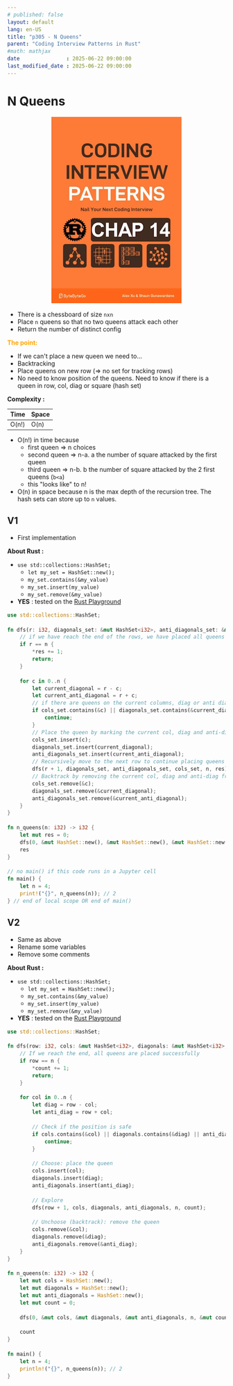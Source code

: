 ```yaml
---
# published: false
layout: default
lang: en-US
title: "p305 - N Queens"
parent: "Coding Interview Patterns in Rust"
#math: mathjax
date               : 2025-06-22 09:00:00
last_modified_date : 2025-06-22 09:00:00
---
```


# N Queens

<div align="center">
<img src="../assets/chap_14.webp" alt="" width="300" loading="lazy"/>
</div>

* There is a chessboard of size `nxn`
* Place `n` queens so that no two queens attack each other
* Return the number of distinct config




<span style="color:orange"><b>The point:</b></span>

* If we can't place a new queen we need to...
* Backtracking
* Place queens on new row (=> no set for tracking rows)
* No need to know position of the queens. Need to know if there is a queen in row, col, diag or square (hash set)


**Complexity :**

| Time        | Space |
|-------------|-------|
| O(n!)       | O(n)  |

* O(n!) in time because 
    * first queen => n choices
    * second queen => n-a. a the number of square attacked by the first queen
    * third queen => n-b. b the number of square attacked by the 2 first queens (`b<a`)
    * this "looks like" to n!
* O(n) in space because n is the max depth of the recursion tree. The hash sets can store up to `n` values.









<!-- <span style="color:red"><b>TODO : </b></span> 
* Add comments in code -->


<!-- * <span style="color:lime"><b>Preferred solution?</b></span>      -->



## V1

* First implementation

**About Rust :**
* `use std::collections::HashSet;`
    * `let my_set = HashSet::new();`
    * ``my_set.contains(&my_value)``
    * ``my_set.insert(my_value)``
    * ``my_set.remove(&my_value)``
* **YES** : tested on the [Rust Playground](https://play.rust-lang.org/)



```rust
use std::collections::HashSet;

fn dfs(r: i32, diagonals_set: &mut HashSet<i32>, anti_diagonals_set: &mut HashSet<i32>, cols_set: &mut HashSet<i32>, n: i32, res: &mut i32) {
    // if we have reach the end of the rows, we have placed all queens
    if r == n {
        *res += 1;
        return;
    }

    for c in 0..n {
        let current_diagonal = r - c;
        let current_anti_diagonal = r + c;
        // if there are queens on the current columns, diag or anti diag, skip this square
        if cols_set.contains(&c) || diagonals_set.contains(&current_diagonal) || anti_diagonals_set.contains(&current_anti_diagonal) {
            continue;
        }
        // Place the queen by marking the current col, diag and anti-diag as occupied
        cols_set.insert(c);
        diagonals_set.insert(current_diagonal);
        anti_diagonals_set.insert(current_anti_diagonal);
        // Recursively move to the next row to continue placing queens
        dfs(r + 1, diagonals_set, anti_diagonals_set, cols_set, n, res);
        // Backtrack by removing the current col, diag and anti-diag from the hash sets
        cols_set.remove(&c);
        diagonals_set.remove(&current_diagonal);
        anti_diagonals_set.remove(&current_anti_diagonal);
    }
}

fn n_queens(n: i32) -> i32 {
    let mut res = 0;
    dfs(0, &mut HashSet::new(), &mut HashSet::new(), &mut HashSet::new(), n, &mut res);
    res
}

// no main() if this code runs in a Jupyter cell
fn main() {
    let n = 4;
    print!("{}", n_queens(n)); // 2
} // end of local scope OR end of main()

```

## V2

* Same as above
* Rename some variables
* Remove some comments

**About Rust :**
* `use std::collections::HashSet;`
    * `let my_set = HashSet::new();`
    * ``my_set.contains(&my_value)``
    * ``my_set.insert(my_value)``
    * ``my_set.remove(&my_value)``
* **YES** : tested on the [Rust Playground](https://play.rust-lang.org/)


```rust
use std::collections::HashSet;

fn dfs(row: i32, cols: &mut HashSet<i32>, diagonals: &mut HashSet<i32>, anti_diagonals: &mut HashSet<i32>, n: i32, count: &mut i32) {
    // If we reach the end, all queens are placed successfully
    if row == n {
        *count += 1;
        return;
    }

    for col in 0..n {
        let diag = row - col;
        let anti_diag = row + col;

        // Check if the position is safe
        if cols.contains(&col) || diagonals.contains(&diag) || anti_diagonals.contains(&anti_diag) {
            continue;
        }

        // Choose: place the queen
        cols.insert(col);
        diagonals.insert(diag);
        anti_diagonals.insert(anti_diag);

        // Explore
        dfs(row + 1, cols, diagonals, anti_diagonals, n, count);

        // Unchoose (backtrack): remove the queen
        cols.remove(&col);
        diagonals.remove(&diag);
        anti_diagonals.remove(&anti_diag);
    }
}

fn n_queens(n: i32) -> i32 {
    let mut cols = HashSet::new();
    let mut diagonals = HashSet::new();
    let mut anti_diagonals = HashSet::new();
    let mut count = 0;

    dfs(0, &mut cols, &mut diagonals, &mut anti_diagonals, n, &mut count);

    count
}

fn main() {
    let n = 4;
    println!("{}", n_queens(n)); // 2
}

```
